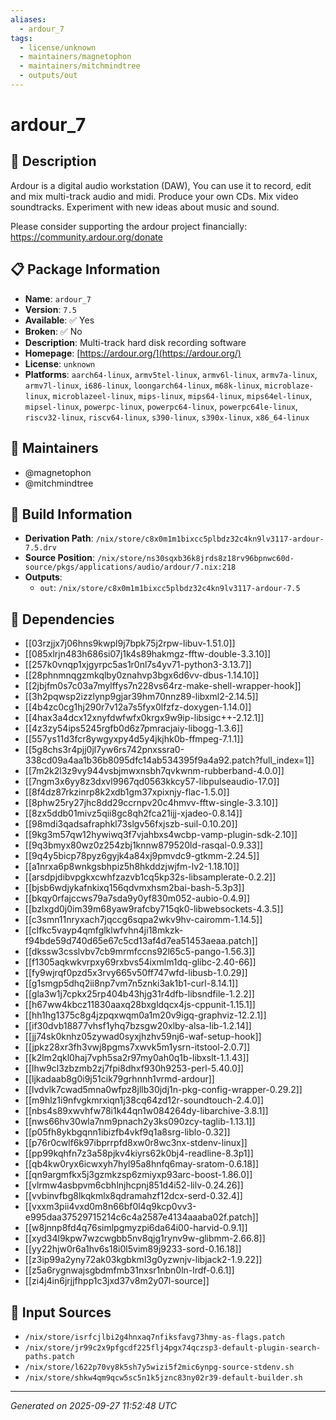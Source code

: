```yaml
---
aliases:
  - ardour_7
tags:
  - license/unknown
  - maintainers/magnetophon
  - maintainers/mitchmindtree
  - outputs/out
---
```


# ardour_7

## 📝 Description

Ardour is a digital audio workstation (DAW), You can use it to
record, edit and mix multi-track audio and midi. Produce your
own CDs. Mix video soundtracks. Experiment with new ideas about
music and sound.

Please consider supporting the ardour project financially:
https://community.ardour.org/donate


## 📋 Package Information

- **Name**: `ardour_7`
- **Version**: `7.5`
- **Available**: ✅ Yes
- **Broken**: ✅ No
- **Description**: Multi-track hard disk recording software
- **Homepage**: [https://ardour.org/](https://ardour.org/)
- **License**: `unknown`
- **Platforms**: `aarch64-linux`, `armv5tel-linux`, `armv6l-linux`, `armv7a-linux`, `armv7l-linux`, `i686-linux`, `loongarch64-linux`, `m68k-linux`, `microblaze-linux`, `microblazeel-linux`, `mips-linux`, `mips64-linux`, `mips64el-linux`, `mipsel-linux`, `powerpc-linux`, `powerpc64-linux`, `powerpc64le-linux`, `riscv32-linux`, `riscv64-linux`, `s390-linux`, `s390x-linux`, `x86_64-linux`
## 👥 Maintainers

- @magnetophon
- @mitchmindtree


## 🔧 Build Information

- **Derivation Path**: `/nix/store/c8x0m1m1bixcc5plbdz32c4kn9lv3117-ardour-7.5.drv`
- **Source Position**: `/nix/store/ns30sqxb36k8jrds8z18rv96bpnwc60d-source/pkgs/applications/audio/ardour/7.nix:218`
- **Outputs**:
  - `out`:  `/nix/store/c8x0m1m1bixcc5plbdz32c4kn9lv3117-ardour-7.5`

## 🔗 Dependencies

- [[03rzjjx7j06hns9kwpl9j7bpk75j2rpw-libuv-1.51.0]]
- [[085xlrjn483h686si07j1k4s89hakmgz-fftw-double-3.3.10]]
- [[257k0vnqp1xjgyrpc5as1r0nl7s4yv71-python3-3.13.7]]
- [[28phnmnqgzmkqlby0znahvp3bgx6d6vv-dbus-1.14.10]]
- [[2jbjfm0s7c03a7mylffys7n228vs64rz-make-shell-wrapper-hook]]
- [[3h2pqwsp2izzlynp9gjar39hm70nnz89-libxml2-2.14.5]]
- [[4b4zc0cg1hj290r7v12a7s5fyx0lfzfz-doxygen-1.14.0]]
- [[4hax3a4dcx12xnyfdwfwfx0krgx9w9ip-libsigc++-2.12.1]]
- [[4z3zy54ips5245rgfb0d6z7pmracjaiy-libogg-1.3.6]]
- [[557ys11d3fcr8ywgyxpy4d5y4jkjhk0b-ffmpeg-7.1.1]]
- [[5g8chs3r4pjj0jl7yw6rs742pnxssra0-338cd09a4aa1b36b8095dfc14ab534395f9a4a92.patch?full_index=1]]
- [[7m2k2l3z9vy944vsbjmwxnsbh7qvkwnm-rubberband-4.0.0]]
- [[7ngm3x6yy8z3dxvl9967qd0563kkcy57-libpulseaudio-17.0]]
- [[8f4dz87rkzinrp8k2xdb1gm37xpixnjy-flac-1.5.0]]
- [[8phw25ry27jhc8dd29ccrnpv20c4hmvv-fftw-single-3.3.10]]
- [[8zx5ddb01mivz5qii8gc8qh2fca21ijj-xjadeo-0.8.14]]
- [[98mdi3qadsafraphkl73slgv56fxjszb-suil-0.10.20]]
- [[9kg3m57qw12hywiwq3f7vjahbxs4wcbp-vamp-plugin-sdk-2.10]]
- [[9q3bmyx80wz0z254zbj1knnw879520ld-rasqal-0.9.33]]
- [[9q4y5bicp78pyz6gyjk4a84xj9pmvdc9-gtkmm-2.24.5]]
- [[a1nrxa6p8wnkgsbhpiz5h8hkddzjwjfm-lv2-1.18.10]]
- [[arsdpjdibvpgkxcwhfzazvb1cq5kp32s-libsamplerate-0.2.2]]
- [[bjsb6wdjykafnkixq156qdvmxhsm2bai-bash-5.3p3]]
- [[bkqy0rfajccws79a7sda9y0yf830m052-aubio-0.4.9]]
- [[bzlxgd0j0im39m68yaw9rafcby715qk0-libwebsockets-4.3.5]]
- [[c3smn11nryxach7jqccg6sqpa2wkv9hv-cairomm-1.14.5]]
- [[clfkc5vayp4qmfglklwfvhn4ji18mkzk-f94bde59d740d65e67c5cd13af4d7ea51453aeaa.patch]]
- [[dkssw3csslvbv7cb9mrmfccns92l65c5-pango-1.56.3]]
- [[f1305aqkwkvrpxy69rxbvs54ixmlm1dq-glibc-2.40-66]]
- [[fy9wjrqf0pzd5x3rvy665v50ff747wfd-libusb-1.0.29]]
- [[g1smgp5dhq2ii8np7vm7n5znki3ak1b1-curl-8.14.1]]
- [[gla3w1j7cpkx25rp404b43hjg31r4dfb-libsndfile-1.2.2]]
- [[h67ww4kbcz11830aaxq28bxgldqcx4js-cppunit-1.15.1]]
- [[hh1hg1375c8g4jzpqxwqm0a1m20v9igq-graphviz-12.2.1]]
- [[if30dvb18877vhsf1yhq7bzsgw20xlby-alsa-lib-1.2.14]]
- [[jj74sk0knhz05zywad0syxjhzhv59nj6-waf-setup-hook]]
- [[jpkz28xr3fh3vwj8pgms7xwvk5m1ysrn-itstool-2.0.7]]
- [[k2lm2qkl0haj7vph5sa2r97my0ah0q1b-libxslt-1.1.43]]
- [[lhw9cl3zbzmb2zj7fpi8dhxf930h9253-perl-5.40.0]]
- [[ljkadaab8g0i9j51cik79grhnnh1vrmd-ardour]]
- [[lvdvlk7cwad5mna0wfpz8jllb30jdj1n-pkg-config-wrapper-0.29.2]]
- [[m9hlz1i9nfvgkmrxiqn1j38cq64zd12r-soundtouch-2.4.0]]
- [[nbs4s89xwvhfw78i1k44qn1w084264dy-libarchive-3.8.1]]
- [[nws66hv30wla7nm9pnach2y3ks090zcy-taglib-1.13.1]]
- [[p05fh8ykbgqnn1ibizfb4vkf9q1a8srg-liblo-0.32]]
- [[p76r0cwlf6k97ibprrpfd8xw0r8wc3nx-stdenv-linux]]
- [[pp99kqhfn7z3a58pjkv4kiyrs62k0bj4-readline-8.3p1]]
- [[qb4kw0ryx6icwxyh7hyl95a8hnfq6may-sratom-0.6.18]]
- [[qn9argmfkx5j3gzmkzsp6zmiyxp93arc-boost-1.86.0]]
- [[vlrmw4asbpvm6cbhlnjhcpnj851d4i52-lilv-0.24.26]]
- [[vvbinvfbg8lkqkmlx8qdramahzf12dcx-serd-0.32.4]]
- [[vxxm3pii4vxd0m8n66bf0l4q9kcp0vv3-e995daa37529715214c6c4a2587e4134aaaba02f.patch]]
- [[w8jnnp8fd4q76simlpgmyzpi6da64i00-harvid-0.9.1]]
- [[xyd34l9kpw7wzcwgbb5nv8qjg1rynv9w-glibmm-2.66.8]]
- [[yy22hjw0r6a1hv6s18i0l5vim89j9233-sord-0.16.18]]
- [[z3ip99a2yny72ak03kgbkml3g0yzwnjv-libjack2-1.9.22]]
- [[z5a6rygnwajsgbdmfmb31nxsr1nbn0ln-lrdf-0.6.1]]
- [[zi4j4in6jrjjfhpp1c3jxd37v8m2y07l-source]]

## 📁 Input Sources

- `/nix/store/isrfcjlbi2g4hnxaq7nfiksfavg73hmy-as-flags.patch`
- `/nix/store/jr99c2x9pfgcdf225flj4pgx74qczsp3-default-plugin-search-paths.patch`
- `/nix/store/l622p70vy8k5sh7y5wizi5f2mic6ynpg-source-stdenv.sh`
- `/nix/store/shkw4qm9qcw5sc5n1k5jznc83ny02r39-default-builder.sh`

---
*Generated on 2025-09-27 11:52:48 UTC*
